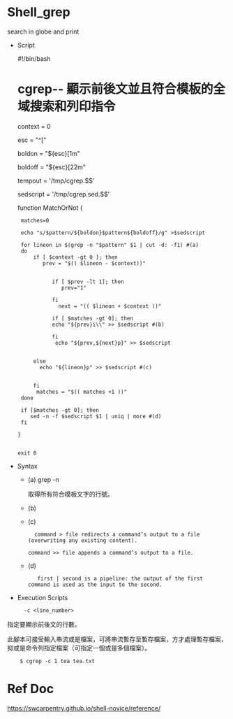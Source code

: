 # Shell_grep
search in globe and print

* Script

    #!/bin/bash
    # cgrep-- 顯示前後文並且符合模板的全域搜索和列印指令

     context = 0

     esc = "^["

     boldon = "${esc}[1m"

     boldoff = "${esc}[22m"

     tempout = '/tmp/cgrep.$$'

     sedscript = '/tmp/cgrep.sed.$$'

     function MatchOrNot
     {

       matches=0

       echo "s/$pattern/${boldon}$pattern${boldoff}/g" >$sedscript

       for lineon in $(grep -n "$pattern" $1 | cut -d: -f1) #(a) 
       do
           if [ $context -gt 0 ]; then
              prev = "$(( $lineon - $context))"


                 if [ $prev -lt 1]; then
                    prev="1"

                 fi
                   next = "(( $lineon + $context ))"

                 if [ $matches -gt 0]; then
                 echo "${prev}i\\" >> $sedscript #(b) 

                 fi
                  echo "${prev,${next}p}" >> $sedscript


           else
             echo "${lineon}p" >> $sedscript #(c) 


           fi
            matches = "$(( matches +1 ))"
       done

       if [$matches -gt 0]; then
          sed -n -f $sedscript $1 | uniq | more #(d)
       fi

      }


      exit 0
      
* Syntax

   * (a) grep -n
   
      取得所有符合模板文字的行號。
   
      
   
   * (b)
   
   * (c)
   
           command > file redirects a command’s output to a file (overwriting any existing content).

         command >> file appends a command’s output to a file.

   
   * (d)

            first | second is a pipeline: the output of the first command is used as the input to the second.
      
* Execution Scripts

        -c <line_number>

指定要顯示前後文的行數。

此腳本可接受輸入串流或是檔案，可將串流暫存至暫存檔案，方才處理暫存檔案，抑或是命令列指定檔案（可指定一個或是多個檔案）。

        $ cgrep -c 1 tea tea.txt


# Ref Doc

https://swcarpentry.github.io/shell-novice/reference/
